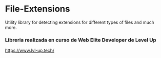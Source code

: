 # File-Extensions

Utility library for detecting extensions for different types of files and much more.

### Libreria realizada en curso de Web Elite Developer de Level Up
https://www.lvl-up.tech/
